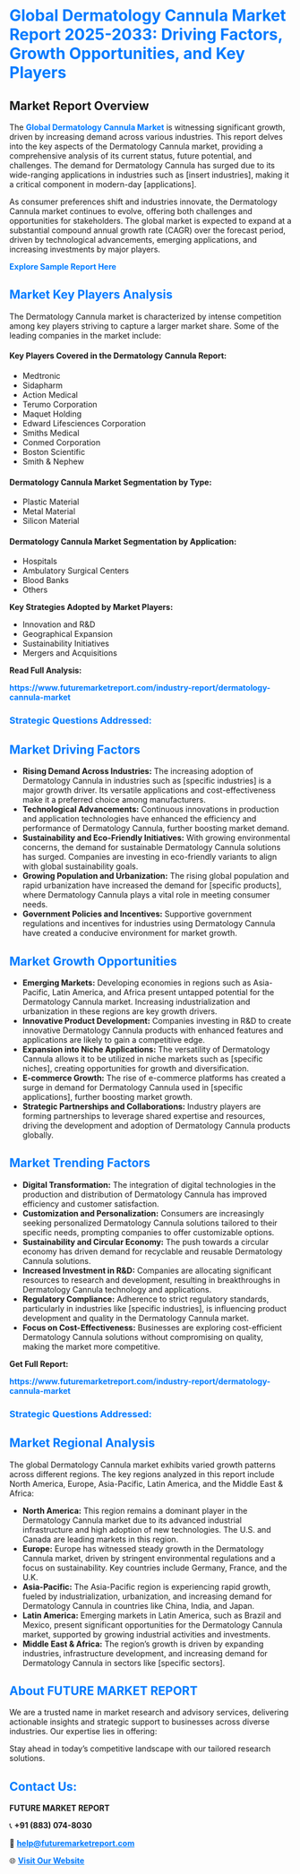 <h1 style="color: #007BFF;">Global Dermatology Cannula Market Report 2025-2033: Driving Factors, Growth Opportunities, and Key Players</h1>

<section id="overview">
<h2>Market Report Overview</h2>
<p>The <a href="https://www.futuremarketreport.com/industry-report/dermatology-cannula-market" style="color: #007BFF; text-decoration: none;"><strong>Global Dermatology Cannula Market</strong></a> is witnessing significant growth, driven by increasing demand across various industries. This report delves into the key aspects of the Dermatology Cannula market, providing a comprehensive analysis of its current status, future potential, and challenges. The demand for Dermatology Cannula has surged due to its wide-ranging applications in industries such as [insert industries], making it a critical component in modern-day [applications].</p>
<p>As consumer preferences shift and industries innovate, the Dermatology Cannula market continues to evolve, offering both challenges and opportunities for stakeholders. The global market is expected to expand at a substantial compound annual growth rate (CAGR) over the forecast period, driven by technological advancements, emerging applications, and increasing investments by major players.</p>
</section>

<section id="overview">
<p><a href="https://www.futuremarketreport.com/request-sample/reportId=78638" style="color: #007BFF; text-decoration: none;"><strong>Explore Sample Report Here</strong></a></p>
</section>

<section id="key-players">
<h2 style="color: #007BFF;">Market Key Players Analysis</h2>
<p>The Dermatology Cannula market is characterized by intense competition among key players striving to capture a larger market share. Some of the leading companies in the market include:</p>
<h4>Key Players Covered in the Dermatology Cannula Report:</h4>
<ul><li>Medtronic</li><li>Sidapharm</li><li>Action Medical</li><li>Terumo Corporation</li><li>Maquet Holding</li><li>Edward Lifesciences Corporation</li><li>Smiths Medical</li><li>Conmed Corporation</li><li>Boston Scientific</li><li>Smith &amp; Nephew</li></ul>
<h4>Dermatology Cannula Market Segmentation by Type:</h4>
<ul><li>Plastic Material</li><li>Metal Material</li><li>Silicon Material</li></ul>

<h4>Dermatology Cannula Market Segmentation by Application:</h4>
<ul><li>Hospitals</li><li>Ambulatory Surgical Centers</li><li>Blood Banks</li><li>Others</li></ul>
<p><strong>Key Strategies Adopted by Market Players:</strong></p>
<ul>
<li>Innovation and R&D</li>
<li>Geographical Expansion</li>
<li>Sustainability Initiatives</li>
<li>Mergers and Acquisitions</li>
</ul>
</section>

<section>
<p><strong>Read Full Analysis: </strong></p><a href="https://www.futuremarketreport.com/industry-report/dermatology-cannula-market" style="color: #007BFF; text-decoration: none;"><strong>https://www.futuremarketreport.com/industry-report/dermatology-cannula-market</strong></a>
<h3 style="color: #007BFF;">Strategic Questions Addressed:</h3>
</section>

<section id="driving-factors">
<h2 style="color: #007BFF;">Market Driving Factors</h2>
<ul>
<li><strong>Rising Demand Across Industries:</strong> The increasing adoption of Dermatology Cannula in industries such as [specific industries] is a major growth driver. Its versatile applications and cost-effectiveness make it a preferred choice among manufacturers.</li>
<li><strong>Technological Advancements:</strong> Continuous innovations in production and application technologies have enhanced the efficiency and performance of Dermatology Cannula, further boosting market demand.</li>
<li><strong>Sustainability and Eco-Friendly Initiatives:</strong> With growing environmental concerns, the demand for sustainable Dermatology Cannula solutions has surged. Companies are investing in eco-friendly variants to align with global sustainability goals.</li>
<li><strong>Growing Population and Urbanization:</strong> The rising global population and rapid urbanization have increased the demand for [specific products], where Dermatology Cannula plays a vital role in meeting consumer needs.</li>
<li><strong>Government Policies and Incentives:</strong> Supportive government regulations and incentives for industries using Dermatology Cannula have created a conducive environment for market growth.</li>
</ul>
</section>

<section id="growth-opportunities">
<h2 style="color: #007BFF;">Market Growth Opportunities</h2>
<ul>
<li><strong>Emerging Markets:</strong> Developing economies in regions such as Asia-Pacific, Latin America, and Africa present untapped potential for the Dermatology Cannula market. Increasing industrialization and urbanization in these regions are key growth drivers.</li>
<li><strong>Innovative Product Development:</strong> Companies investing in R&D to create innovative Dermatology Cannula products with enhanced features and applications are likely to gain a competitive edge.</li>
<li><strong>Expansion into Niche Applications:</strong> The versatility of Dermatology Cannula allows it to be utilized in niche markets such as [specific niches], creating opportunities for growth and diversification.</li>
<li><strong>E-commerce Growth:</strong> The rise of e-commerce platforms has created a surge in demand for Dermatology Cannula used in [specific applications], further boosting market growth.</li>
<li><strong>Strategic Partnerships and Collaborations:</strong> Industry players are forming partnerships to leverage shared expertise and resources, driving the development and adoption of Dermatology Cannula products globally.</li>
</ul>
</section>

<section id="trending-factors">
<h2 style="color: #007BFF;">Market Trending Factors</h2>
<ul>
<li><strong>Digital Transformation:</strong> The integration of digital technologies in the production and distribution of Dermatology Cannula has improved efficiency and customer satisfaction.</li>
<li><strong>Customization and Personalization:</strong> Consumers are increasingly seeking personalized Dermatology Cannula solutions tailored to their specific needs, prompting companies to offer customizable options.</li>
<li><strong>Sustainability and Circular Economy:</strong> The push towards a circular economy has driven demand for recyclable and reusable Dermatology Cannula solutions.</li>
<li><strong>Increased Investment in R&D:</strong> Companies are allocating significant resources to research and development, resulting in breakthroughs in Dermatology Cannula technology and applications.</li>
<li><strong>Regulatory Compliance:</strong> Adherence to strict regulatory standards, particularly in industries like [specific industries], is influencing product development and quality in the Dermatology Cannula market.</li>
<li><strong>Focus on Cost-Effectiveness:</strong> Businesses are exploring cost-efficient Dermatology Cannula solutions without compromising on quality, making the market more competitive.</li>
</ul>
</section>

<section>
<p><strong>Get Full Report: </strong></p><a href="https://www.futuremarketreport.com/industry-report/dermatology-cannula-market" style="color: #007BFF; text-decoration: none;"><strong>https://www.futuremarketreport.com/industry-report/dermatology-cannula-market</strong></a>
<h3 style="color: #007BFF;">Strategic Questions Addressed:</h3>
</section>


<section id="regional-analysis">
<h2 style="color: #007BFF;">Market Regional Analysis</h2>
<p>The global Dermatology Cannula market exhibits varied growth patterns across different regions. The key regions analyzed in this report include North America, Europe, Asia-Pacific, Latin America, and the Middle East & Africa:</p>
<ul>
<li><strong>North America:</strong> This region remains a dominant player in the Dermatology Cannula market due to its advanced industrial infrastructure and high adoption of new technologies. The U.S. and Canada are leading markets in this region.</li>
<li><strong>Europe:</strong> Europe has witnessed steady growth in the Dermatology Cannula market, driven by stringent environmental regulations and a focus on sustainability. Key countries include Germany, France, and the U.K.</li>
<li><strong>Asia-Pacific:</strong> The Asia-Pacific region is experiencing rapid growth, fueled by industrialization, urbanization, and increasing demand for Dermatology Cannula in countries like China, India, and Japan.</li>
<li><strong>Latin America:</strong> Emerging markets in Latin America, such as Brazil and Mexico, present significant opportunities for the Dermatology Cannula market, supported by growing industrial activities and investments.</li>
<li><strong>Middle East & Africa:</strong> The region’s growth is driven by expanding industries, infrastructure development, and increasing demand for Dermatology Cannula in sectors like [specific sectors].</li>
</ul>
</section>

<footer>
<h2 style="color: #007BFF;">About FUTURE MARKET REPORT</h2>
<p>We are a trusted name in market research and advisory services, delivering actionable insights and strategic support to businesses across diverse industries. Our expertise lies in offering:</p>

<p>Stay ahead in today’s competitive landscape with our tailored research solutions.</p>

<h2 style="color: #007BFF;">Contact Us:</h2>
<p><strong>FUTURE MARKET REPORT</strong></p>
<p>📞 <strong>+91 (883) 074-8030</strong></p>
<p>📧 <strong><a href="mailto:help@futuremarketreport.com" style="color: #007BFF;">help@futuremarketreport.com</a></strong></p>
<p>🌐 <strong><a href="https://www.futuremarketreport.com/" style="color: #007BFF;">Visit Our Website</a></strong></p>
</footer>